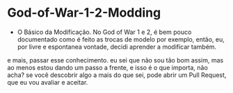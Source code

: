 # God-of-War-1-2-Modding
- O Básico da Modificação.
No God of War 1 e 2, é bem pouco documentado como é feito as trocas de modelo por exemplo, então, eu, por livre e espontanea vontade, decidi aprender a modificar também.

e mais, passar esse conhecimento. eu sei que não sou tão bom assim, mas ao menos estou dando um passo a frente, e isso é o que importa, não acha?
se você descobrir algo a mais do que sei, pode abrir um Pull Request, que eu vou avaliar e aceitar.
